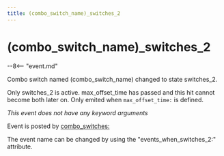 ```yaml
---
title: (combo_switch_name)_switches_2
---
```


# (combo_switch_name)_switches_2


--8<-- "event.md"

Combo switch named (combo_switch_name) changed to state switches_2.

Only switches_2 is active. max_offset_time has passed and this hit
cannot become both later on. Only emited when `max_offset_time:` is
defined.

*This event does not have any keyword arguments*

Event is posted by [combo_switches:](../config/combo_switches.md)

The event name can be changed by using the "events_when_switches_2:"
attribute.
